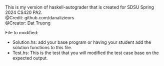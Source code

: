This is my version of haskell-autograder that is created for SDSU Spring 2024 CS420 PA2.\
@Credit: github.com/danalizieors\
@Creator: Dat Truong

File to modified: 
- Solution.hs: add your base program or having your student add the solution functions to this file.
- Test.hs: This is the test that you will modified the test case base on the expected output.
